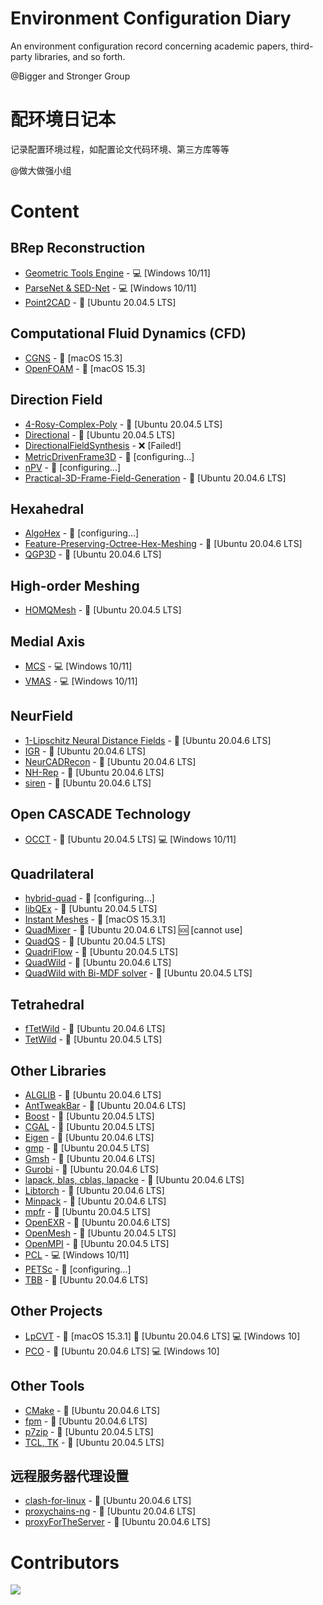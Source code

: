 # Environment Configuration Diary
An environment configuration record concerning academic papers, third-party libraries, and so forth. 

@Bigger and Stronger Group

# 配环境日记本
记录配置环境过程，如配置论文代码环境、第三方库等等

@做大做强小组

# Content
## BRep Reconstruction
- [Geometric Tools Engine] - :computer: [Windows 10/11]
- [ParseNet & SED-Net] - :computer: [Windows 10/11]
- [Point2CAD] - :penguin: [Ubuntu 20.04.5 LTS]

## Computational Fluid Dynamics (CFD)
- [CGNS] - :apple: [macOS 15.3]
- [OpenFOAM] - :apple: [macOS 15.3]

## Direction Field
- [4-Rosy-Complex-Poly] - :penguin: [Ubuntu 20.04.5 LTS]
- [Directional] - :penguin: [Ubuntu 20.04.5 LTS]
- [DirectionalFieldSynthesis] - :x: [Failed!]
- [MetricDrivenFrame3D] - :no_entry_sign: [configuring...]
- [nPV] - :no_entry_sign: [configuring...]
- [Practical-3D-Frame-Field-Generation] - :penguin: [Ubuntu 20.04.6 LTS]

## Hexahedral
- [AlgoHex] - :no_entry_sign: [configuring...]
- [Feature-Preserving-Octree-Hex-Meshing] - :penguin: [Ubuntu 20.04.6 LTS]
- [QGP3D] - :penguin: [Ubuntu 20.04.6 LTS]

## High-order Meshing
- [HOMQMesh] - :penguin: [Ubuntu 20.04.5 LTS]

## Medial Axis
- [MCS] - :computer: [Windows 10/11]
- [VMAS] - :computer: [Windows 10/11]

## NeurField
- [1-Lipschitz Neural Distance Fields] - :penguin: [Ubuntu 20.04.6 LTS]
- [IGR] - :penguin: [Ubuntu 20.04.6 LTS]
- [NeurCADRecon] - :penguin: [Ubuntu 20.04.6 LTS]
- [NH-Rep] - :penguin: [Ubuntu 20.04.6 LTS]
- [siren] - :penguin: [Ubuntu 20.04.6 LTS]

## Open CASCADE Technology
- [OCCT] - :penguin: [Ubuntu 20.04.5 LTS] :computer: [Windows 10/11]

## Quadrilateral
- [hybrid-quad] - :no_entry_sign: [configuring...]
- [libQEx] - :penguin: [Ubuntu 20.04.5 LTS]
- [Instant Meshes] - :apple: [macOS 15.3.1]
- [QuadMixer] - :penguin: [Ubuntu 20.04.6 LTS] :sos: [cannot use]
- [QuadQS] - :penguin: [Ubuntu 20.04.5 LTS]
- [QuadriFlow] - :penguin: [Ubuntu 20.04.5 LTS]
- [QuadWild] - :penguin: [Ubuntu 20.04.6 LTS]
- [QuadWild with Bi-MDF solver] - :penguin: [Ubuntu 20.04.5 LTS]

## Tetrahedral
- [fTetWild] - :penguin: [Ubuntu 20.04.6 LTS]
- [TetWild] - :penguin: [Ubuntu 20.04.5 LTS]

## Other Libraries
- [ALGLIB] - :penguin: [Ubuntu 20.04.6 LTS]
- [AntTweakBar] - :penguin: [Ubuntu 20.04.6 LTS]
- [Boost] - :penguin: [Ubuntu 20.04.5 LTS]
- [CGAL] - :penguin: [Ubuntu 20.04.5 LTS]
- [Eigen] - :penguin: [Ubuntu 20.04.6 LTS]
- [gmp] - :penguin: [Ubuntu 20.04.5 LTS]
- [Gmsh] - :penguin: [Ubuntu 20.04.6 LTS]
- [Gurobi] - :penguin: [Ubuntu 20.04.6 LTS]
- [lapack, blas, cblas, lapacke] - :penguin: [Ubuntu 20.04.6 LTS]
- [Libtorch] - :penguin: [Ubuntu 20.04.6 LTS]
- [Minpack] - :penguin: [Ubuntu 20.04.6 LTS]
- [mpfr] - :penguin: [Ubuntu 20.04.5 LTS]
- [OpenEXR] - :penguin: [Ubuntu 20.04.6 LTS]
- [OpenMesh] - :penguin: [Ubuntu 20.04.5 LTS]
- [OpenMPI] - :penguin: [Ubuntu 20.04.5 LTS]
- [PCL] - :computer: [Windows 10/11]
- [PETSc] - :no_entry_sign: [configuring...]
- [TBB] - :penguin: [Ubuntu 20.04.6 LTS]

## Other Projects
- [LpCVT] - :apple: [macOS 15.3.1] :penguin: [Ubuntu 20.04.6 LTS] :computer: [Windows 10]
- [PCO] - :penguin: [Ubuntu 20.04.6 LTS] :computer: [Windows 10]

## Other Tools
- [CMake] - :penguin: [Ubuntu 20.04.6 LTS]
- [fpm] - :penguin: [Ubuntu 20.04.6 LTS]
- [p7zip] - :penguin: [Ubuntu 20.04.5 LTS]
- [TCL, TK] - :penguin: [Ubuntu 20.04.5 LTS]

## 远程服务器代理设置
- [clash-for-linux] - :penguin: [Ubuntu 20.04.6 LTS]
- [proxychains-ng] - :penguin: [Ubuntu 20.04.6 LTS]
- [proxyForTheServer] - :penguin: [Ubuntu 20.04.6 LTS]

 # Contributors

<a href="https://contributors-img.web.app/image?repo=Bigger-and-Stronger/environment-configuration-diary">
  <img src="https://contributors-img.web.app/image?repo=Bigger-and-Stronger/environment-configuration-diary"/>
</a>

[1-Lipschitz Neural Distance Fields]: src/1-Lipschitz-Neural-Distance-Fields-Ubuntu20.04.6/
[4-Rosy-Complex-Poly]: src/4-Rosy-Complex-Poly/
[ALGLIB]: src/ALGLIB/
[AlgoHex]: src/AlgoHex/
[AntTweakBar]: src/AntTweakBar/
[Boost]: src/Boost/
[CGAL]: src/CGAL/
[CGNS]: src/CGNS/
[clash-for-linux]: src/clash-for-linux/
[CMake]: src/CMake/
[Directional]: src/Directional/
[DirectionalFieldSynthesis]: src/DirectionalFieldSynthesis/
[Eigen]: src/Eigen/
[Feature-Preserving-Octree-Hex-Meshing]: src/Feature-Preserving-Octree-Hex-Meshing/
[fpm]: src/fpm/
[fTetWild]: src/fTetWild/
[Geometric Tools Engine]: src/Geometric-Tools-Engine/
[gmp]: src/gmp/
[Gmsh]: src/Gmsh/
[Gurobi]: src/Gurobi/
[HOMQMesh]: src/HOHQMesh/
[hybrid-quad]: src/hybrid-quad/
[IGR]: src/IGR/
[Instant Meshes]: src/Instant-Meshes/
[lapack, blas, cblas, lapacke]: src/LAPACK/
[libQEx]: src/libQEx/
[Libtorch]: src/Libtorch/
[LpCVT]: src/LpCVT/
[MCS]: src/MCS/
[MetricDrivenFrame3D]: src/MetricDrivenFrame3D/
[Minpack]: src/Minpack/
[mpfr]: src/mpfr/
[NeurCADRecon]: src/NeurCADRecon/
[NH-Rep]: src/NH-Rep/
[nPV]: src/nPV/
[OCCT]: src/OCCT/
[OpenEXR]: src/OpenEXR/
[OpenFOAM]: src/OpenFOAM/
[OpenMesh]: src/OpenMesh/
[OpenMPI]: src/OpenMPI/
[p7zip]: src/p7zip/
[ParseNet & SED-Net]: src/ParseNet+SED_Net/
[PCL]: src/PCL/
[PCO]: src/PCO/
[PETSc]: src/PETSc/
[Point2CAD]: src/Point2CAD/
[Practical-3D-Frame-Field-Generation]: src/Practical-3D-Frame-Field-Generation/
[QGP3D]: src/QGP3D/
[QuadMixer]: src/QuadMixer/
[QuadQS]: src/QuadQS/
[QuadriFlow]: src/QuadriFlow/
[QuadWild]: src/QuadWild/
[QuadWild with Bi-MDF solver]: src/QuadWild-Bi-MDF-solver/
[siren]: src/siren/
[TBB]: src/TBB/
[TCL, TK]: src/TCL-TK/
[TetWild]: src/TetWild/
[VMAS]: src/VMAS/
[proxychains-ng]: src/proxychains-ng/
[proxyForTheServer]: src/proxyForTheServer/
